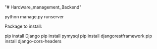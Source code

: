 "# Hardware_management_Backend" 
<!-- run server django -->
python manage.py runserver


Package to install:

pip install Django
pip install pymysql
pip install djangorestframework
pip install django-cors-headers